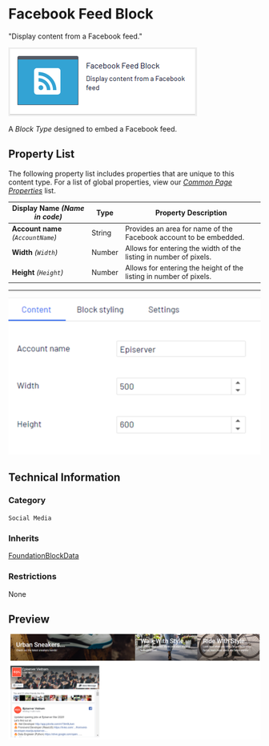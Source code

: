 # Facebook Feed Block
"Display content from a Facebook feed."

![Facebook Feed Block](Screenshots/Facebook%20Feed%20Block%20-%20icon.png)

A *Block Type* designed to embed a Facebook feed.

## Property List
The following property list includes properties that are unique to this content type. For a list of global properties, view our [*Common Page Properties*](../../Common%20Page%20Properties.md) list.

Display Name *(Name in code)* | Type | Property Description
--------------|------|---------------
**Account name** *(`AccountName`)* | String | Provides an area for name of the Facebook account to be embedded.
**Width** *(`Width`)* | Number | Allows for entering the width of the listing in number of pixels.
**Height** *(`Height`)* | Number | Allows for entering the height of the listing in number of pixels.
** **
![Facebook Feed Block - Content tab](Screenshots/Facebook%20Feed%20Block%20-%20Content%20tab.png)

## Technical Information

### Category
`Social Media`

### Inherits
[FoundationBlockData](Foundation%20Block%20Data%20Block.md)

### Restrictions
None

## Preview
![Facebook Feed Block - Preview](Screenshots/Facebook%20Feed%20Block%20-%20Preview.png)
